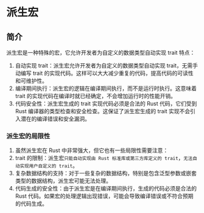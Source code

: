 # 派生宏

## 简介

派生宏是一种特殊的宏，它允许开发者为自定义的数据类型自动实现 trait
特点：

1. 自动实现 trait：派生宏允许开发者为自定义的数据类型自动实现 trait，无需手动编写 trait 的实现代码。这样可以大大减少重复的代码，提高代码的可读性和可维护性。
2. 编译期间执行：派生宏的逻辑在编译期间执行，而不是运行时执行。这意味着 trait 的实现代码在编译时就已经确定，不会增加运行时的性能开销。
3. 代码安全性：派生宏生成的 trait 实现代码必须是合法的 Rust 代码，它们受到 Rust 编译器的类型检查和安全检查。这保证了派生宏生成的 trait 实现不会引入潜在的编译错误和安全漏洞。

### 派生宏的局限性

1. 虽然派生宏在 Rust 中非常强大，但它也有一些局限性需要注意：
2. trait 的限制：派生宏`只能自动实现由 Rust 标准库或第三方库定义的 trait`，`无法自动实现用户自定义的 trait`。
3. 复杂数据结构的支持：对于一些复杂的数据结构，特别是包含泛型参数或嵌套类型的数据结构，派生宏可能无法处理。
4. 代码生成的安全性：由于派生宏是在编译期间执行，生成的代码必须是合法的 Rust 代码。如果宏的处理逻辑出现错误，可能会导致编译错误或不符合预期的代码生成。
